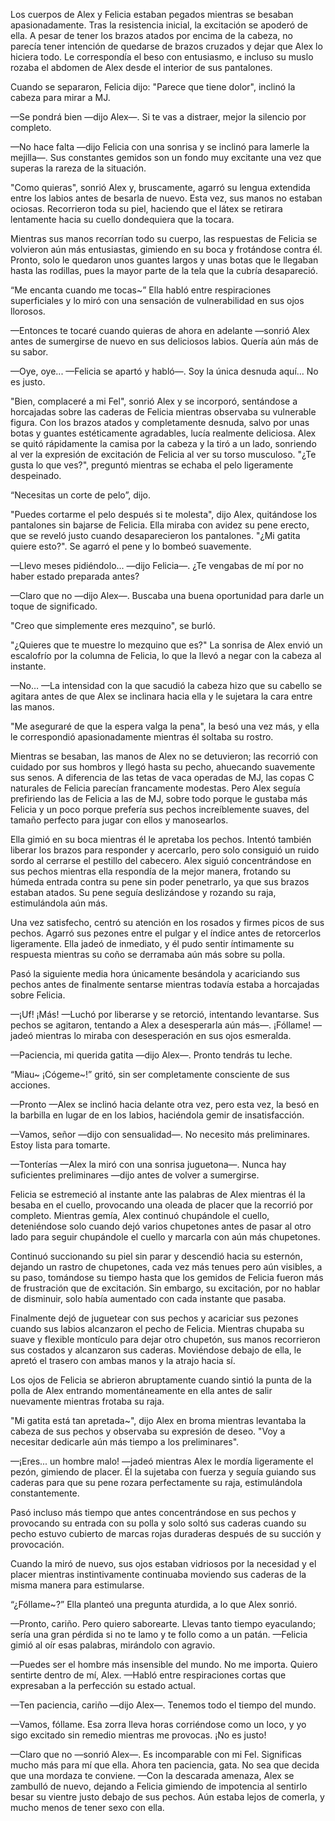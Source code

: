 
Los cuerpos de Alex y Felicia estaban pegados mientras se besaban apasionadamente. Tras la resistencia inicial, la excitación se apoderó de ella. A pesar de tener los brazos atados por encima de la cabeza, no parecía tener intención de quedarse de brazos cruzados y dejar que Alex lo hiciera todo. Le correspondía el beso con entusiasmo, e incluso su muslo rozaba el abdomen de Alex desde el interior de sus pantalones.

Cuando se separaron, Felicia dijo: "Parece que tiene dolor", inclinó la cabeza para mirar a MJ.

—Se pondrá bien —dijo Alex—. Si te vas a distraer, mejor la silencio por completo.

—No hace falta —dijo Felicia con una sonrisa y se inclinó para lamerle la mejilla—. Sus constantes gemidos son un fondo muy excitante una vez que superas la rareza de la situación.

"Como quieras", sonrió Alex y, bruscamente, agarró su lengua extendida entre los labios antes de besarla de nuevo. Esta vez, sus manos no estaban ociosas. Recorrieron toda su piel, haciendo que el látex se retirara lentamente hacia su cuello dondequiera que la tocara.

Mientras sus manos recorrían todo su cuerpo, las respuestas de Felicia se volvieron aún más entusiastas, gimiendo en su boca y frotándose contra él. Pronto, solo le quedaron unos guantes largos y unas botas que le llegaban hasta las rodillas, pues la mayor parte de la tela que la cubría desapareció.

“Me encanta cuando me tocas~” Ella habló entre respiraciones superficiales y lo miró con una sensación de vulnerabilidad en sus ojos llorosos.

—Entonces te tocaré cuando quieras de ahora en adelante —sonrió Alex antes de sumergirse de nuevo en sus deliciosos labios. Quería aún más de su sabor.

—Oye, oye... —Felicia se apartó y habló—. Soy la única desnuda aquí... No es justo.

"Bien, complaceré a mi Fel", sonrió Alex y se incorporó, sentándose a horcajadas sobre las caderas de Felicia mientras observaba su vulnerable figura. Con los brazos atados y completamente desnuda, salvo por unas botas y guantes estéticamente agradables, lucía realmente deliciosa. Alex se quitó rápidamente la camisa por la cabeza y la tiró a un lado, sonriendo al ver la expresión de excitación de Felicia al ver su torso musculoso. "¿Te gusta lo que ves?", preguntó mientras se echaba el pelo ligeramente despeinado.

“Necesitas un corte de pelo”, dijo.

"Puedes cortarme el pelo después si te molesta", dijo Alex, quitándose los pantalones sin bajarse de Felicia. Ella miraba con avidez su pene erecto, que se reveló justo cuando desaparecieron los pantalones. "¿Mi gatita quiere esto?". Se agarró el pene y lo bombeó suavemente.

—Llevo meses pidiéndolo... —dijo Felicia—. ¿Te vengabas de mí por no haber estado preparada antes?

—Claro que no —dijo Alex—. Buscaba una buena oportunidad para darle un toque de significado.

"Creo que simplemente eres mezquino", se burló.

"¿Quieres que te muestre lo mezquino que es?" La sonrisa de Alex envió un escalofrío por la columna de Felicia, lo que la llevó a negar con la cabeza al instante.

—No… —La intensidad con la que sacudió la cabeza hizo que su cabello se agitara antes de que Alex se inclinara hacia ella y le sujetara la cara entre las manos.

"Me aseguraré de que la espera valga la pena", la besó una vez más, y ella le correspondió apasionadamente mientras él soltaba su rostro.

Mientras se besaban, las manos de Alex no se detuvieron; las recorrió con cuidado por sus hombros y llegó hasta su pecho, ahuecando suavemente sus senos. A diferencia de las tetas de vaca operadas de MJ, las copas C naturales de Felicia parecían francamente modestas. Pero Alex seguía prefiriendo las de Felicia a las de MJ, sobre todo porque le gustaba más Felicia y un poco porque prefería sus pechos increíblemente suaves, del tamaño perfecto para jugar con ellos y manosearlos.

Ella gimió en su boca mientras él le apretaba los pechos. Intentó también liberar los brazos para responder y acercarlo, pero solo consiguió un ruido sordo al cerrarse el pestillo del cabecero. Alex siguió concentrándose en sus pechos mientras ella respondía de la mejor manera, frotando su húmeda entrada contra su pene sin poder penetrarlo, ya que sus brazos estaban atados. Su pene seguía deslizándose y rozando su raja, estimulándola aún más.

Una vez satisfecho, centró su atención en los rosados ​​y firmes picos de sus pechos. Agarró sus pezones entre el pulgar y el índice antes de retorcerlos ligeramente. Ella jadeó de inmediato, y él pudo sentir íntimamente su respuesta mientras su coño se derramaba aún más sobre su polla.

Pasó la siguiente media hora únicamente besándola y acariciando sus pechos antes de finalmente sentarse mientras todavía estaba a horcajadas sobre Felicia.

—¡Uf! ¡Más! —Luchó por liberarse y se retorció, intentando levantarse. Sus pechos se agitaron, tentando a Alex a desesperarla aún más—. ¡Fóllame! —jadeó mientras lo miraba con desesperación en sus ojos esmeralda.

—Paciencia, mi querida gatita —dijo Alex—. Pronto tendrás tu leche.

“Miau~ ¡Cógeme~!” gritó, sin ser completamente consciente de sus acciones.

—Pronto —Alex se inclinó hacia delante otra vez, pero esta vez, la besó en la barbilla en lugar de en los labios, haciéndola gemir de insatisfacción.

—Vamos, señor —dijo con sensualidad—. No necesito más preliminares. Estoy lista para tomarte.

—Tonterías —Alex la miró con una sonrisa juguetona—. Nunca hay suficientes preliminares —dijo antes de volver a sumergirse.

Felicia se estremeció al instante ante las palabras de Alex mientras él la besaba en el cuello, provocando una oleada de placer que la recorrió por completo. Mientras gemía, Alex continuó chupándole el cuello, deteniéndose solo cuando dejó varios chupetones antes de pasar al otro lado para seguir chupándole el cuello y marcarla con aún más chupetones.

Continuó succionando su piel sin parar y descendió hacia su esternón, dejando un rastro de chupetones, cada vez más tenues pero aún visibles, a su paso, tomándose su tiempo hasta que los gemidos de Felicia fueron más de frustración que de excitación. Sin embargo, su excitación, por no hablar de disminuir, solo había aumentado con cada instante que pasaba.

Finalmente dejó de juguetear con sus pechos y acariciar sus pezones cuando sus labios alcanzaron el pecho de Felicia. Mientras chupaba su suave y flexible montículo para dejar otro chupetón, sus manos recorrieron sus costados y alcanzaron sus caderas. Moviéndose debajo de ella, le apretó el trasero con ambas manos y la atrajo hacia sí.

Los ojos de Felicia se abrieron abruptamente cuando sintió la punta de la polla de Alex entrando momentáneamente en ella antes de salir nuevamente mientras frotaba su raja.

"Mi gatita está tan apretada~", dijo Alex en broma mientras levantaba la cabeza de sus pechos y observaba su expresión de deseo. "Voy a necesitar dedicarle aún más tiempo a los preliminares".

—¡Eres... un hombre malo! —jadeó mientras Alex le mordía ligeramente el pezón, gimiendo de placer. Él la sujetaba con fuerza y ​​seguía guiando sus caderas para que su pene rozara perfectamente su raja, estimulándola constantemente.

Pasó incluso más tiempo que antes concentrándose en sus pechos y provocando su entrada con su polla y solo soltó sus caderas cuando su pecho estuvo cubierto de marcas rojas duraderas después de su succión y provocación.

Cuando la miró de nuevo, sus ojos estaban vidriosos por la necesidad y el placer mientras instintivamente continuaba moviendo sus caderas de la misma manera para estimularse.

“¿Fóllame~?” Ella planteó una pregunta aturdida, a lo que Alex sonrió.

—Pronto, cariño. Pero quiero saborearte. Llevas tanto tiempo eyaculando; sería una gran pérdida si no te lamo y te follo como a un patán. —Felicia gimió al oír esas palabras, mirándolo con agravio.

—Puedes ser el hombre más insensible del mundo. No me importa. Quiero sentirte dentro de mí, Alex. —Habló entre respiraciones cortas que expresaban a la perfección su estado actual.

—Ten paciencia, cariño —dijo Alex—. Tenemos todo el tiempo del mundo.

—Vamos, fóllame. Esa zorra lleva horas corriéndose como un loco, y yo sigo excitado sin remedio mientras me provocas. ¡No es justo!

—Claro que no —sonrió Alex—. Es incomparable con mi Fel. Significas mucho más para mí que ella. Ahora ten paciencia, gata. No sea que decida que una mordaza te conviene. —Con la descarada amenaza, Alex se zambulló de nuevo, dejando a Felicia gimiendo de impotencia al sentirlo besar su vientre justo debajo de sus pechos. Aún estaba lejos de comerla, y mucho menos de tener sexo con ella.